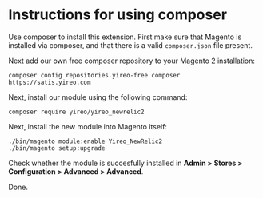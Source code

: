 # Instructions for using composer

Use composer to install this extension. First make sure that Magento is installed
via composer, and that there is a valid `composer.json` file present.

Next add our own free composer repository to your Magento 2 installation:

    composer config repositories.yireo-free composer https://satis.yireo.com

Next, install our module using the following command:

    composer require yireo/yireo_newrelic2

Next, install the new module into Magento itself:

    ./bin/magento module:enable Yireo_NewRelic2
    ./bin/magento setup:upgrade

Check whether the module is succesfully installed in **Admin > Stores >
Configuration > Advanced > Advanced**.

Done.

